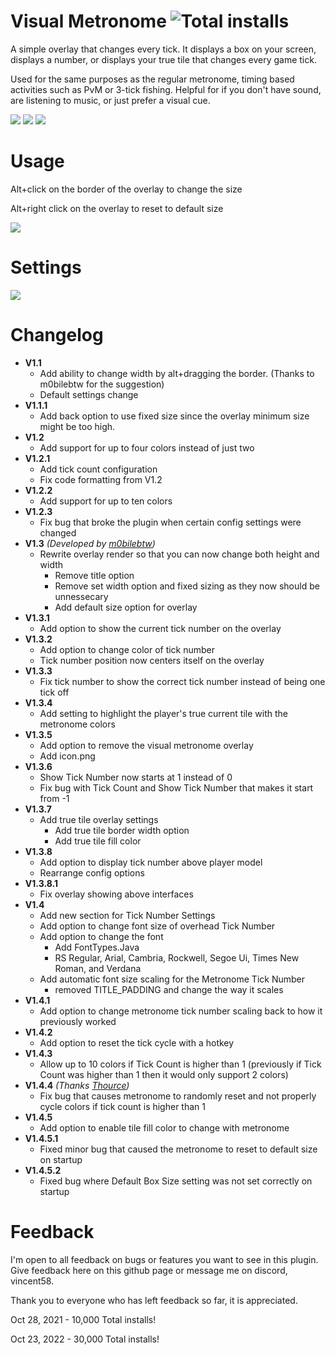 # Visual Metronome ![Total installs](https://img.shields.io/endpoint?url=https://i.pluginhub.info/shields/installs/plugin/visual-metronome)
A simple overlay that changes every tick. It displays a box on your screen, displays a number, or displays your true tile that changes every game tick. 

Used for the same purposes as the regular metronome, timing based activities such as PvM or 3-tick fishing. Helpful for if you don't have sound, are listening to music, or just prefer a visual cue.

![](https://i.imgur.com/drcQDOn.gif) ![](https://i.imgur.com/wonUTcR.gif) ![](https://i.imgur.com/2qUetFH.gif) 

# Usage
Alt+click on the border of the overlay to change the size

Alt+right click on the overlay to reset to default size

![](https://i.imgur.com/SWQKf9i.gif)

# Settings
![](https://i.imgur.com/BI94Xd1.png)

# Changelog
- **V1.1**
    - Add ability to change width by alt+dragging the border. (Thanks to m0bilebtw for the suggestion)
    - Default settings change
- **V1.1.1**
    - Add back option to use fixed size since the overlay minimum size might be too high.
- **V1.2**
    - Add support for up to four colors instead of just two
- **V1.2.1**
    - Add tick count configuration
    - Fix code formatting from V1.2
- **V1.2.2**
    - Add support for up to ten colors
- **V1.2.3**
    - Fix bug that broke the plugin when certain config settings were changed
- **V1.3** *(Developed by [m0bilebtw](https://github.com/m0bilebtw))*
    - Rewrite overlay render so that you can now change both height and width
        - Remove title option
        - Remove set width option and fixed sizing as they now should be unnessecary
        - Add default size option for overlay
- **V1.3.1**
    - Add option to show the current tick number on the overlay
- **V1.3.2**
    - Add option to change color of tick number
    - Tick number position now centers itself on the overlay 
- **V1.3.3**
    - Fix tick number to show the correct tick number instead of being one tick off
- **V1.3.4**
    - Add setting to highlight the player's true current tile with the metronome colors
- **V1.3.5**
    - Add option to remove the visual metronome overlay
    - Add icon.png
- **V1.3.6**
    - Show Tick Number now starts at 1 instead of 0
    - Fix bug with Tick Count and Show Tick Number that makes it start from -1
- **V1.3.7**
    - Add true tile overlay settings
        - Add true tile border width option
        - Add true tile fill color
- **V1.3.8**
    - Add option to display tick number above player model
    - Rearrange config options
- **V1.3.8.1**
    - Fix overlay showing above interfaces
- **V1.4**
    - Add new section for Tick Number Settings
    - Add option to change font size of overhead Tick Number
    - Add option to change the font
        - Add FontTypes.Java 
        - RS Regular, Arial, Cambria, Rockwell, Segoe Ui, Times New Roman, and Verdana
    - Add automatic font size scaling for the Metronome Tick Number
        - removed TITLE_PADDING and change the way it scales
- **V1.4.1**  
    - Add option to change metronome tick number scaling back to how it previously worked
- **V1.4.2**  
    - Add option to reset the tick cycle with a hotkey
- **V1.4.3**
    - Allow up to 10 colors if Tick Count is higher than 1 (previously if Tick Count was higher than 1 then it would only support 2 colors)
- **V1.4.4** *(Thanks [Thource](https://github.com/Thource))*
    - Fix bug that causes metronome to randomly reset and not properly cycle colors if tick count is higher than 1
- **V1.4.5**
    - Add option to enable tile fill color to change with metronome
- **V1.4.5.1**
    - Fixed minor bug that caused the metronome to reset to default size on startup
- **V1.4.5.2**
    - Fixed bug where Default Box Size setting was not set correctly on startup


# Feedback
I'm open to all feedback on bugs or features you want to see in this plugin. Give feedback here on this github page or message me on discord, vincent58. 

Thank you to everyone who has left feedback so far, it is appreciated.

Oct 28, 2021 - 10,000 Total installs!

Oct 23, 2022 - 30,000 Total installs!
